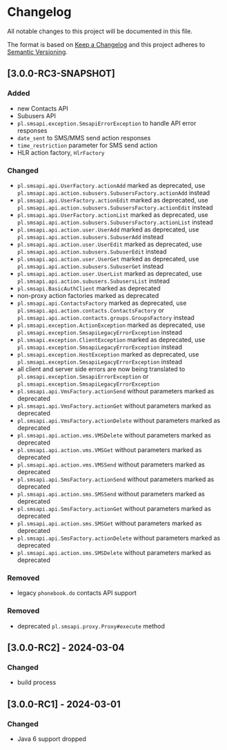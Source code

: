 # Changelog
All notable changes to this project will be documented in this file.

The format is based on [Keep a Changelog](http://keepachangelog.com/en/1.0.0/) and this project adheres to [Semantic Versioning](http://semver.org/spec/v2.0.0.html).

## [3.0.0-RC3-SNAPSHOT]
### Added
- new Contacts API
- Subusers API
- `pl.smsapi.exception.SmsapiErrorException` to handle API error responses
- `date_sent` to SMS/MMS send action responses
- `time_restriction` parameter for SMS send action
- HLR action factory, `HlrFactory`

### Changed
- `pl.smsapi.api.UserFactory.actionAdd` marked as deprecated, use `pl.smsapi.api.action.subusers.SubusersFactory.actionAdd` instead
- `pl.smsapi.api.UserFactory.actionEdit` marked as deprecated, use `pl.smsapi.api.action.subusers.SubusersFactory.actionEdit` instead
- `pl.smsapi.api.UserFactory.actionList` marked as deprecated, use `pl.smsapi.api.action.subusers.SubusersFactory.actionList` instead
- `pl.smsapi.api.action.user.UserAdd` marked as deprecated, use `pl.smsapi.api.action.subusers.SubuserAdd` instead
- `pl.smsapi.api.action.user.UserEdit` marked as deprecated, use `pl.smsapi.api.action.subusers.SubuserEdit` instead
- `pl.smsapi.api.action.user.UserGet` marked as deprecated, use `pl.smsapi.api.action.subusers.SubuserGet` instead
- `pl.smsapi.api.action.user.UserList` marked as deprecated, use `pl.smsapi.api.action.subusers.SubusersList` instead
- `pl.smsapi.BasicAuthClient` marked as deprecated
- non-proxy action factories marked as deprecated
- `pl.smsapi.api.ContactsFactory` marked as deprecated, use `pl.smsapi.api.action.contacts.ContactsFactory` or `pl.smsapi.api.action.contacts.groups.GroupsFactory` instead
- `pl.smsapi.exception.ActionException` marked as deprecated, use `pl.smsapi.exception.SmsapiLegacyErrorException` instead
- `pl.smsapi.exception.ClientException` marked as deprecated, use `pl.smsapi.exception.SmsapiLegacyErrorException` instead
- `pl.smsapi.exception.HostException` marked as deprecated, use `pl.smsapi.exception.SmsapiLegacyErrorException` instead
- all client and server side errors are now being translated to `pl.smsapi.exception.SmsapiErrorException` or `pl.smsapi.exception.SmsapiLegacyErrorException`
- `pl.smsapi.api.VmsFactory.actionSend` without parameters marked as deprecated
- `pl.smsapi.api.VmsFactory.actionGet` without parameters marked as deprecated
- `pl.smsapi.api.VmsFactory.actionDelete` without parameters marked as deprecated
- `pl.smsapi.api.action.vms.VMSDelete` without parameters marked as deprecated
- `pl.smsapi.api.action.vms.VMSGet` without parameters marked as deprecated
- `pl.smsapi.api.action.vms.VMSSend` without parameters marked as deprecated
- `pl.smsapi.api.SmsFactory.actionSend` without parameters marked as deprecated
- `pl.smsapi.api.action.sms.SMSSend` without parameters marked as deprecated
- `pl.smsapi.api.SmsFactory.actionGet` without parameters marked as deprecated
- `pl.smsapi.api.action.sms.SMSGet` without parameters marked as deprecated
- `pl.smsapi.api.SmsFactory.actionDelete` without parameters marked as deprecated
- `pl.smsapi.api.action.sms.SMSDelete` without parameters marked as deprecated

### Removed
- legacy `phonebook.do` contacts API support

### Removed
- deprecated `pl.smsapi.proxy.Proxy#execute` method

## [3.0.0-RC2] - 2024-03-04
### Changed
- build process

## [3.0.0-RC1] - 2024-03-01
### Changed
- Java 6 support dropped